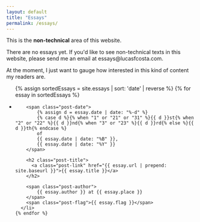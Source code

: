 ```yaml
---
layout: default
title: "Essays"
permalink: /essays/
---
```


<div class="essays">
  <div class="essays-warning">
    <p>This is the <strong>non-technical</strong> area of this website.</p>
    <p>There are no essays yet. If you'd like to see non-technical texts in this website, please send me an email at essays@lucasfcosta.com.</p>
    <p>At the moment, I just want to gauge how interested in this kind of content my readers are.</p>
  </div>

  <ul class="post-list">
    {% assign sortedEssays = site.essays | sort: 'date' | reverse %}
    {% for essay in sortedEssays %}
      <li class="post-item">

        <span class="post-date">
            {% assign d = essay.date | date: "%-d" %}
            {% case d %}{% when "1" or "21" or "31" %}{{ d }}st{% when "2" or "22" %}{{ d }}nd{% when "3" or "23" %}{{ d }}rd{% else %}{{ d }}th{% endcase %}
            of
            {{ essay.date | date: "%B" }},
            {{ essay.date | date: "%Y" }}
        </span>

        <h2 class="post-title">
          <a class="post-link" href="{{ essay.url | prepend: site.baseurl }}">{{ essay.title }}</a>
        </h2>

        <span class="post-author">
            {{ essay.author }} at {{ essay.place }}
        </span>
        <span class="post-flag">{{ essay.flag }}</span>
      </li>
    {% endfor %}
  </ul>
</div>
